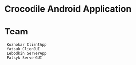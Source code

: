 # Crocodile Android Application
# Team
```
 Kozhokar ClientApp
 Yatsuk ClienGUI
 Lebodkin ServerApp 
 Patsyk ServerGUI
```
